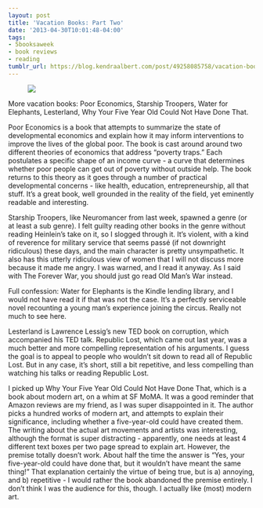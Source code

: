 ```yaml
---
layout: post
title: 'Vacation Books: Part Two'
date: '2013-04-30T10:01:48-04:00'
tags:
- 5booksaweek
- book reviews
- reading
tumblr_url: https://blog.kendraalbert.com/post/49258085758/vacation-books-part-two
---
```

<figure class="tmblr-full" data-orig-height="136" data-orig-width="500"><img src="https://66.media.tumblr.com/2ceab5148718a2369c80c218bb95850e/f2a80edd01285f18-50/s540x810/d9ce0e6cceb2034c7356545111f30cfa6eb3ced7.png" data-orig-height="136" data-orig-width="500"></figure>

More vacation books: Poor Economics, Starship Troopers, Water for Elephants, Lesterland, Why Your Five Year Old Could Not Have Done That.

<!-- more -->

Poor Economics is a book that attempts to summarize the state of developmental economics and explain how it may inform interventions to improve the lives of the global poor. The book is cast around around two different theories of economics that address “poverty traps.” Each postulates a specific shape of an income curve - a curve that determines whether poor people can get out of poverty without outside help. The book returns to this theory as it goes through a number of practical developmental concerns - like health, education, entrepreneurship, all that stuff. It’s a great book, well grounded in the reality of the field, yet eminently readable and interesting.

Starship Troopers, like Neuromancer from last week, spawned a genre (or at least a sub genre). I felt guilty reading other books in the genre without reading Heinlein’s take on it, so I slogged through it. It’s violent, with a kind of reverence for military service that seems passé (if not downright ridiculous) these days, and the main character is pretty unsympathetic. It also has this utterly ridiculous view of women that I will not discuss more because it made me angry. I was warned, and I read it anyway. As I said with The Forever War, you should just go read Old Man’s War instead.

Full confession: Water for Elephants is the Kindle lending library, and I would not have read it if that was not the case. It’s a perfectly serviceable novel recounting a young man’s experience joining the circus. Really not much to see here.

Lesterland is Lawrence Lessig’s new TED book on corruption, which accompanied his TED talk. Republic Lost, which came out last year, was a much better and more compelling representation of his arguments. I guess the goal is to appeal to people who wouldn’t sit down to read all of Republic Lost. But in any case, it’s short, still a bit repetitive, and less compelling than watching his talks or reading Republic Lost.&nbsp;

I picked up Why Your Five Year Old Could Not Have Done That, which is a book about modern art, on a whim at SF MoMA. It was a good reminder that Amazon reviews are my friend, as I was super disappointed in it. The author picks a hundred works of modern art, and attempts to explain their significance, including whether a five-year-old could have created them. The writing about the actual art movements and artists was interesting, although the format is super distracting - apparently, one needs at least 4 different text boxes per two page spread to explain art. However, the premise totally doesn’t work. About half the time the answer is “Yes, your five-year-old could have done that, but it wouldn’t have meant the same thing!” That&nbsp;explanation&nbsp;certainly the virtue of being true, but is a) annoying, and b) repetitive - I would rather the book abandoned the premise entirely. I don’t think I was the audience for this, though. I actually like (most) modern art.

